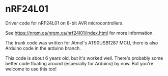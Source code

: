 # nRF24L01
Driver code for nRF24L01 on 8-bit AVR microcontrollers.

See https://nrqm.ca/nrqm.ca/nrf24l01/index.html for more information.

The trunk code was written for Atmel's AT90USB1287 MCU, there is also Arduino code in the arduino branch.

This code is about 6 years old, but it's worked well.  There's probably some better code floating around (especially for Arduino) by now.  But you're welcome to use this too!
